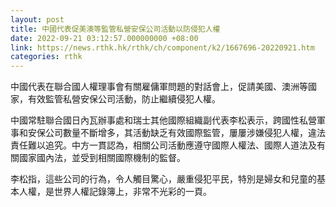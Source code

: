 ```yaml
---
layout: post
title: 中國代表促美澳等監管私營安保公司活動以防侵犯人權
date: 2022-09-21 03:12:57.000000000 +08:00
link: https://news.rthk.hk/rthk/ch/component/k2/1667696-20220921.htm
categories: rthk
---
```


中國代表在聯合國人權理事會有關雇傭軍問題的對話會上，促請美國、澳洲等國家，有效監管私營安保公司活動，防止繼續侵犯人權。

中國常駐聯合國日內瓦辦事處和瑞士其他國際組織副代表李松表示，跨國性私營軍事和安保公司數量不斷增多，其活動缺乏有效國際監管，屢屢涉嫌侵犯人權，違法責任難以追究。中方一貫認為，相關公司活動應遵守國際人權法、國際人道法及有關國家國內法，並受到相關國際機制的監督。

李松指，這些公司的行為，令人觸目驚心，嚴重侵犯平民，特別是婦女和兒童的基本人權，是世界人權記錄簿上，非常不光彩的一頁。
